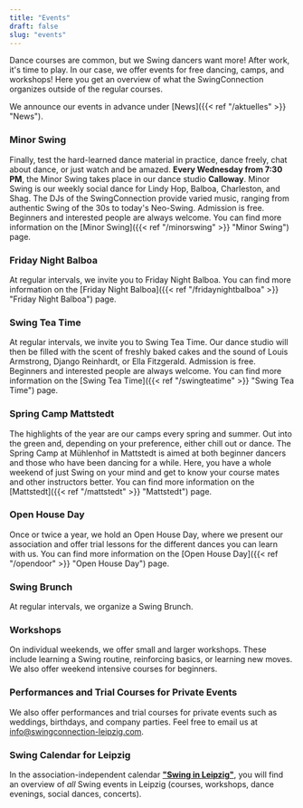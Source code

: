 ```yaml
---
title: "Events"
draft: false
slug: "events"
---
```


Dance courses are common, but we Swing dancers want more! After work, it's time to play. In our case, we offer events for free dancing, camps, and workshops! Here you get an overview of what the SwingConnection organizes outside of the regular courses.

We announce our events in advance under [News]({{< ref "/aktuelles" >}} "News").

### Minor Swing
Finally, test the hard-learned dance material in practice, dance freely, chat about dance, or just watch and be amazed. **Every Wednesday from 7:30 PM**, the Minor Swing takes place in our dance studio **Calloway**. Minor Swing is our weekly social dance for Lindy Hop, Balboa, Charleston, and Shag. The DJs of the SwingConnection provide varied music, ranging from authentic Swing of the 30s to today's Neo-Swing. Admission is free. Beginners and interested people are always welcome. You can find more information on the [Minor Swing]({{< ref "/minorswing" >}} "Minor Swing") page.

### Friday Night Balboa
At regular intervals, we invite you to Friday Night Balboa. You can find more information on the [Friday Night Balboa]({{< ref "/fridaynightbalboa" >}} "Friday Night Balboa") page.

### Swing Tea Time
At regular intervals, we invite you to Swing Tea Time. Our dance studio will then be filled with the scent of freshly baked cakes and the sound of Louis Armstrong, Django Reinhardt, or Ella Fitzgerald. Admission is free. Beginners and interested people are always welcome. You can find more information on the [Swing Tea Time]({{< ref "/swingteatime" >}} "Swing Tea Time") page.

### Spring Camp Mattstedt
The highlights of the year are our camps every spring and summer. Out into the green and, depending on your preference, either chill out or dance. The Spring Camp at Mühlenhof in Mattstedt is aimed at both beginner dancers and those who have been dancing for a while. Here, you have a whole weekend of just Swing on your mind and get to know your course mates and other instructors better. You can find more information on the [Mattstedt]({{< ref "/mattstedt" >}} "Mattstedt") page.

### Open House Day
Once or twice a year, we hold an Open House Day, where we present our association and offer trial lessons for the different dances you can learn with us. You can find more information on the [Open House Day]({{< ref "/opendoor" >}} "Open House Day") page.

### Swing Brunch
At regular intervals, we organize a Swing Brunch.

### Workshops
On individual weekends, we offer small and larger workshops. These include learning a Swing routine, reinforcing basics, or learning new moves. We also offer weekend intensive courses for beginners.

### Performances and Trial Courses for Private Events
We also offer performances and trial courses for private events such as weddings, birthdays, and company parties. Feel free to email us at info@swingconnection-leipzig.com.

### Swing Calendar for Leipzig
In the association-independent calendar [**"Swing in Leipzig"**](https://kalender.digital/0c529f4b4448ea55b992), you will find an overview of *all* Swing events in Leipzig (courses, workshops, dance evenings, social dances, concerts).
